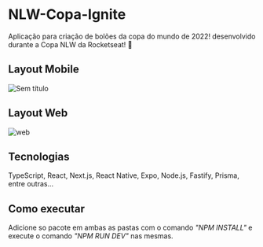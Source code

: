 # NLW-Copa-Ignite
Aplicação para criação de bolões da copa do mundo de 2022! desenvolvido durante a Copa NLW da Rocketseat! 🚀


## Layout Mobile 
![Sem título](https://user-images.githubusercontent.com/85763135/201463418-8b1f6d64-cc96-4f8d-bca1-fa85c034aa00.png)

## Layout Web
![web](https://user-images.githubusercontent.com/85763135/201463816-992855c1-9720-4209-a4c9-2772ec4f23bb.png)

## Tecnologias
TypeScript, React, Next.js, React Native, Expo, Node.js, Fastify, Prisma, entre outras...

## Como executar
Adicione so pacote em ambas as pastas com o comando *"NPM INSTALL"* e execute o comando *"NPM RUN DEV"* nas mesmas.
